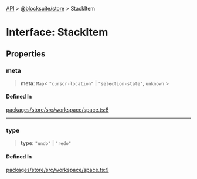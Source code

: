 [API](../../../index.md) > [@blocksuite/store](../index.md) > StackItem

# Interface: StackItem

## Properties

### meta

> **meta**: `Map`\< `"cursor-location"` \| `"selection-state"`, `unknown` \>

#### Defined In

[packages/store/src/workspace/space.ts:8](https://github.com/Saul-Mirone/blocksuite/blob/f2324b82e/packages/store/src/workspace/space.ts#L8)

***

### type

> **type**: `"undo"` \| `"redo"`

#### Defined In

[packages/store/src/workspace/space.ts:9](https://github.com/Saul-Mirone/blocksuite/blob/f2324b82e/packages/store/src/workspace/space.ts#L9)
